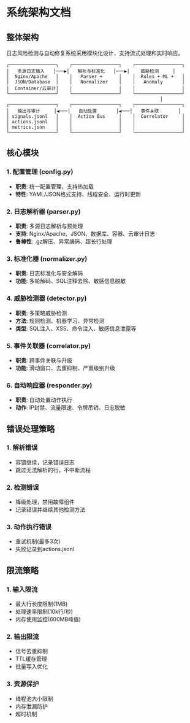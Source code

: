 # 系统架构文档

## 整体架构

日志风险检测与自动修复系统采用模块化设计，支持流式处理和实时响应。

```
┌─────────────────┐    ┌─────────────────┐    ┌─────────────────┐
│   多源日志输入   │───▶│   解析与标准化   │───▶│    威胁检测     │
│  Nginx/Apache   │    │   Parser +      │    │  Rules + ML +   │
│  JSON/Database  │    │   Normalizer    │    │   Anomaly       │
│  Container/云审计│    │                 │    │                 │
└─────────────────┘    └─────────────────┘    └─────────────────┘
                                                        │
┌─────────────────┐    ┌─────────────────┐    ┌─────────────────┐
│   输出与审计     │◀───│   自动处置       │◀───│   事件关联       │
│ signals.jsonl   │    │  Action Bus     │    │  Correlator     │
│ actions.jsonl   │    │                 │    │                 │
│ metrics.json    │    │                 │    │                 │
└─────────────────┘    └─────────────────┘    └─────────────────┘
```

## 核心模块

### 1. 配置管理 (config.py)
- **职责**: 统一配置管理，支持热加载
- **特性**: YAML/JSON格式支持、线程安全、运行时更新

### 2. 日志解析器 (parser.py)
- **职责**: 多源日志解析与预处理
- **支持**: Nginx/Apache、JSON、数据库、容器、云审计日志
- **鲁棒性**: .gz解压、异常编码、超长行处理

### 3. 标准化器 (normalizer.py)
- **职责**: 日志标准化与安全解码
- **功能**: 多轮解码、SQL注释去除、敏感信息脱敏

### 4. 威胁检测器 (detector.py)
- **职责**: 多策略威胁检测
- **方法**: 规则检测、机器学习、异常检测
- **类型**: SQL注入、XSS、命令注入、敏感信息泄露等

### 5. 事件关联器 (correlator.py)
- **职责**: 跨事件关联与升级
- **功能**: 滑动窗口、去重抑制、严重级别升级

### 6. 自动响应器 (responder.py)
- **职责**: 自动处置动作执行
- **动作**: IP封禁、流量限速、令牌吊销、日志脱敏

## 错误处理策略

### 1. 解析错误
- 容错继续，记录错误日志
- 跳过无法解析的行，不中断流程

### 2. 检测错误
- 降级处理，禁用故障组件
- 记录错误并继续其他检测方法

### 3. 动作执行错误
- 重试机制(最多3次)
- 失败记录到actions.jsonl

## 限流策略

### 1. 输入限流
- 最大行长度限制(1MB)
- 处理速率限制(10k行/秒)
- 内存使用监控(600MB峰值)

### 2. 输出限流
- 信号去重抑制
- TTL缓存管理
- 批量写入优化

### 3. 资源保护
- 线程池大小限制
- 内存泄漏防护
- 超时机制